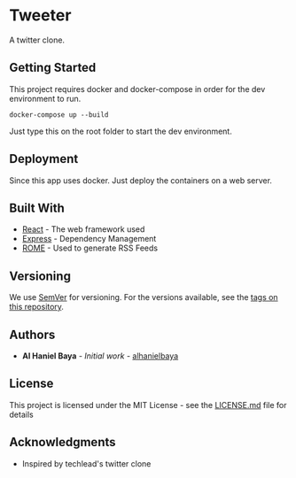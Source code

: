 # Tweeter

A twitter clone.

## Getting Started

This project requires docker and docker-compose in order for the dev environment to run.


```
docker-compose up --build
```
Just type this on the root folder to start the dev environment.



## Deployment

Since this app uses docker. Just deploy the containers on a web server.

## Built With

* [React](http://www.dropwizard.io/1.0.2/docs/) - The web framework used
* [Express](https://maven.apache.org/) - Dependency Management
* [ROME](https://rometools.github.io/rome/) - Used to generate RSS Feeds


## Versioning

We use [SemVer](http://semver.org/) for versioning. For the versions available, see the [tags on this repository](https://github.com/your/project/tags). 

## Authors

* **Al Haniel Baya** - *Initial work* - [alhanielbaya](https://github.com/alhanielbaya)


## License

This project is licensed under the MIT License - see the [LICENSE.md](LICENSE.md) file for details

## Acknowledgments

* Inspired by techlead's twitter clone
